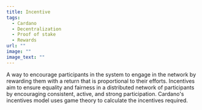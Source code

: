 ```yaml
---
title: Incentive
tags:
  - Cardano
  - Decentralization
  - Proof of stake
  - Rewards
url: ""
image: ""
image_text: ""
---
```


A way to encourage participants in the system to engage in the network by rewarding them with a return that is proportional to their efforts. Incentives aim to ensure equality and fairness in a distributed network of participants by encouraging consistent, active, and strong participation. Cardano's incentives model uses game theory to calculate the incentives required.
